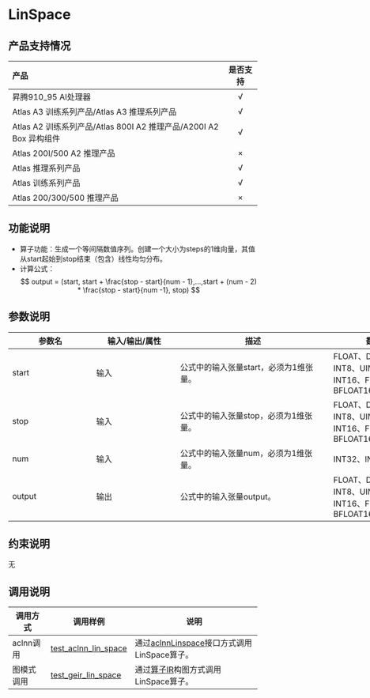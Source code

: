 # LinSpace

## 产品支持情况

| 产品                                                         | 是否支持 |
| :----------------------------------------------------------- | :------: |
| <term>昇腾910_95 AI处理器</term>                             |    √     |
| <term>Atlas A3 训练系列产品/Atlas A3 推理系列产品</term>     |    √     |
| <term>Atlas A2 训练系列产品/Atlas 800I A2 推理产品/A200I A2 Box 异构组件</term> |    √     |
| <term>Atlas 200I/500 A2 推理产品</term>                      |    ×     |
| <term>Atlas 推理系列产品 </term>                             |    √     |
| <term>Atlas 训练系列产品</term>                              |    √     |
| <term>Atlas 200/300/500 推理产品</term>                      |    ×     |

## 功能说明

- 算子功能：生成一个等间隔数值序列。创建一个大小为steps的1维向量，其值从start起始到stop结束（包含）线性均匀分布。
- 计算公式：
$$
output = (start, start + \frac{stop - start}{num - 1},...,start + (num - 2) * \frac{stop - start}{num -1}, stop)
$$

## 参数说明

<table style="undefined;table-layout: fixed; width: 1576px"><colgroup>
  <col style="width: 170px">
  <col style="width: 170px">
  <col style="width: 310px">
  <col style="width: 212px">
  <col style="width: 100px">
  </colgroup>
  <thead>
    <tr>
      <th>参数名</th>
      <th>输入/输出/属性</th>
      <th>描述</th>
      <th>数据类型</th>
      <th>数据格式</th>
    </tr></thead>
  <tbody>
    <tr>
      <td>start</td>
      <td>输入</td>
      <td>公式中的输入张量start，必须为1维张量。</td>
      <td>FLOAT、DOUBLE、INT8、UINT8、INT32、INT16、FLOAT16、BFLOAT16</td>
      <td>ND</td>
    </tr>
    <tr>
      <td>stop</td>
      <td>输入</td>
      <td>公式中的输入张量stop，必须为1维张量。</td>
      <td>FLOAT、DOUBLE、INT8、UINT8、INT32、INT16、FLOAT16、BFLOAT16</td>
      <td>ND</td>
    </tr>
    <tr>
      <td>num</td>
      <td>输入</td>
      <td>公式中的输入张量num，必须为1维张量。</td>
      <td>INT32、INT64</td>
      <td>ND</td>
    </tr>
    <tr>
      <td>output</td>
      <td>输出</td>
      <td>公式中的输入张量output。</td>
      <td>FLOAT、DOUBLE、INT8、UINT8、INT32、INT16、FLOAT16、BFLOAT16</td>
      <td>ND</td>
    </tr>
  </tbody></table>


## 约束说明

无

## 调用说明

| 调用方式 | 调用样例                                                                   | 说明                                                             |
|--------------|------------------------------------------------------------------------|----------------------------------------------------------------|
| aclnn调用 | [test_aclnn_lin_space](./examples/test_aclnn_lin_space.cpp) | 通过[aclnnLinspace](./docs/aclnnLinspace.md)接口方式调用LinSpace算子。 |
| 图模式调用 | [test_geir_lin_space](./examples/test_geir_lin_space.cpp)   | 通过[算子IR](./op_graph/lin_space_proto.h)构图方式调用LinSpace算子。 |
